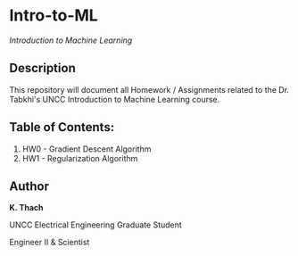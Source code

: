 # Intro-to-ML
*Introduction to Machine Learning*

## Description

This repository will document all Homework / Assignments related to the Dr. Tabkhi's UNCC Introduction to Machine Learning course.


## Table of Contents:

1. HW0 - Gradient Descent Algorithm
2. HW1 - Regularization Algorithm


## Author

**K. Thach**

  UNCC Electrical Engineering Graduate Student

  Engineer II & Scientist 
